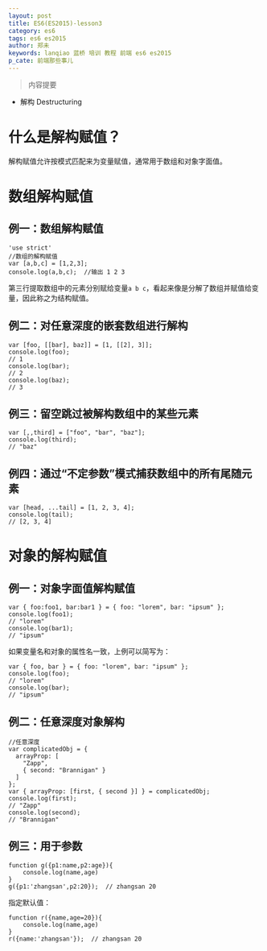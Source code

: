 ```yaml
---
layout: post
title: ES6(ES2015)-lesson3
category: es6
tags: es6 es2015
author: 郑未
keywords: lanqiao 蓝桥 培训 教程 前端 es6 es2015
p_cate: 前端那些事儿
---
```

>内容提要

- 解构 Destructuring

# 什么是解构赋值？

解构赋值允许按模式匹配来为变量赋值，通常用于数组和对象字面值。

# 数组解构赋值

## 例一：数组解构赋值

```
'use strict'
//数组的解构赋值
var [a,b,c] = [1,2,3];
console.log(a,b,c);  //输出 1 2 3
```
第三行提取数组中的元素分别赋给变量`a b c`，看起来像是分解了数组并赋值给变量，因此称之为结构赋值。

## 例二：对任意深度的嵌套数组进行解构

```
var [foo, [[bar], baz]] = [1, [[2], 3]];
console.log(foo);
// 1
console.log(bar);
// 2
console.log(baz);
// 3
```

## 例三：留空跳过被解构数组中的某些元素

    var [,,third] = ["foo", "bar", "baz"];
    console.log(third);
    // "baz"

## 例四：通过“不定参数”模式捕获数组中的所有尾随元素

    var [head, ...tail] = [1, 2, 3, 4];
    console.log(tail);
    // [2, 3, 4]


# 对象的解构赋值

## 例一：对象字面值解构赋值

```
var { foo:foo1, bar:bar1 } = { foo: "lorem", bar: "ipsum" };
console.log(foo1);
// "lorem"
console.log(bar1);
// "ipsum"
```

如果变量名和对象的属性名一致，上例可以简写为：

```
var { foo, bar } = { foo: "lorem", bar: "ipsum" };
console.log(foo);
// "lorem"
console.log(bar);
// "ipsum"
```

## 例二：任意深度对象解构

```
//任意深度
var complicatedObj = {
  arrayProp: [
    "Zapp",
    { second: "Brannigan" }
  ]
};
var { arrayProp: [first, { second }] } = complicatedObj;
console.log(first);
// "Zapp"
console.log(second);
// "Brannigan"
```

## 例三：用于参数

```
function g({p1:name,p2:age}){
    console.log(name,age)
}
g({p1:'zhangsan',p2:20});  // zhangsan 20
```

指定默认值：

```
function r({name,age=20}){
    console.log(name,age)
}
r({name:'zhangsan'});  // zhangsan 20
```




